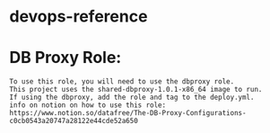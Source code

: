 # devops-reference

# DB Proxy Role:
    To use this role, you will need to use the dbproxy role.
    This project uses the shared-dbproxy-1.0.1-x86_64 image to run.
    If using the dbproxy, add the role and tag to the deploy.yml.
    info on notion on how to use this role: https://www.notion.so/datafree/The-DB-Proxy-Configurations-c0cb0543a20747a28122e44cde52a650
